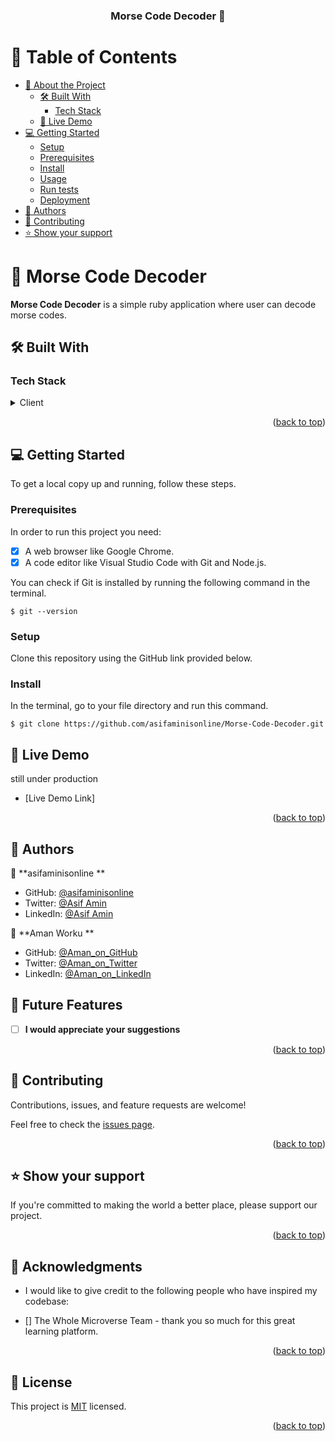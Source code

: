 <a name="readme-top"></a>

<div align="center">
  <h3><b>Morse Code Decoder 🚀</b></h3>
</div>

# 📗 Table of Contents

- [📖 About the Project](#about-project)
  - [🛠 Built With](#built-with)
    - [Tech Stack](#tech-stack)
  - [🚀 Live Demo](#live-demo)
- [💻 Getting Started](#getting-started)
  - [Setup](#setup)
  - [Prerequisites](#prerequisites)
  - [Install](#install)
  - [Usage](#usage)
  - [Run tests](#run-tests)
  - [Deployment](#triangular_flag_on_post-deployment)
- [👥 Authors](#authors)
- [🤝 Contributing](#contributing)
- [⭐️ Show your support](#support)

<!-- PROJECT DESCRIPTION -->

# 📖 Morse Code Decoder <a name="about-project"></a>

<b> Morse Code Decoder</b> is a simple ruby application where user can decode morse codes.

## 🛠 Built With <a name="built-with"></a>

### Tech Stack <a name="tech-stack"></a>

<details>
  <summary>Client</summary>
  <ul>
    <li>Ruby</li>
  </ul>
</details>

<p align="right">(<a href="#readme-top">back to top</a>)</p>

<!-- GETTING STARTED -->

## 💻 Getting Started <a name="getting-started"></a>

To get a local copy up and running, follow these steps.

### Prerequisites

In order to run this project you need:

- [x] A web browser like Google Chrome.
- [x] A code editor like Visual Studio Code with Git and Node.js.

You can check if Git is installed by running the following command in the terminal.

```
$ git --version
```

### Setup

Clone this repository using the GitHub link provided below.

### Install

In the terminal, go to your file directory and run this command.

```
$ git clone https://github.com/asifaminisonline/Morse-Code-Decoder.git
```
## 🚀 Live Demo <a name="live-demo"></a>

still under production

- [Live Demo Link]

<p align="right">(<a href="#readme-top">back to top</a>)</p>

<!-- AUTHORS -->

## 👥 Authors <a name="authors"></a>

👤 **asifaminisonline **

- GitHub: [@asifaminisonline ](https://github.com/asifaminisonline)
- Twitter: [@Asif Amin](https://twitter.com/AminAmi53306702)
- LinkedIn: [@Asif Amin](https://www.linkedin.com/in/asifaminisonline/)

👤 **Aman Worku **

- GitHub: [@Aman_on_GitHub](https://github.com/AmanWorku)
- Twitter: [@Aman_on_Twitter](https://twitter.com/Amexworku)
- LinkedIn: [@Aman_on_LinkedIn](https://www.linkedin.com/in/aman-worku-tsegaw/)

## 🔭 Future Features <a name="future-features"></a>


- [ ] **I would appreciate your suggestions**


<p align="right">(<a href="#readme-top">back to top</a>)</p>

<!-- CONTRIBUTING -->

## 🤝 Contributing <a name="contributing"></a>

Contributions, issues, and feature requests are welcome!

Feel free to check the [issues page](../../issues/).

<p align="right">(<a href="#readme-top">back to top</a>)</p>

<!-- SUPPORT -->

## ⭐️ Show your support <a name="support"></a>

If you're committed to making the world a better place, please support our project.

<p align="right">(<a href="#readme-top">back to top</a>)</p>

<!-- ACKNOWLEDGEMENTS -->

## 🙏 Acknowledgments <a name="acknowledgements"></a>

- I would like to give credit to the following people who have inspired my codebase:

- [] The Whole Microverse Team - thank you so much for this great learning platform.

<p align="right">(<a href="#readme-top">back to top</a>)</p>

<!-- LICENSE -->

## :memo: License <a name="license"></a>

This project is [MIT](https://github.com/asifaminisonline/Morse-Code-Decoder/blob/morse-code/LICENSE) licensed.

<p align="right">(<a href="#readme-top">back to top</a>)</p>
